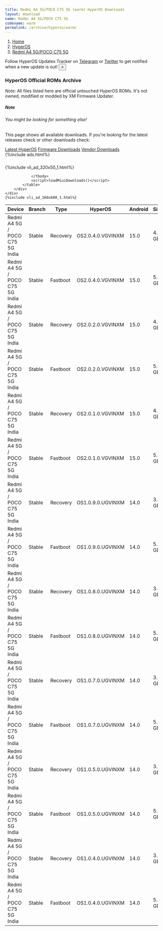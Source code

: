 ```yaml
---
title: Redmi A4 5G/POCO C75 5G (warm) HyperOS Downloads
layout: download
name: Redmi A4 5G/POCO C75 5G
codename: warm
permalink: /archive/hyperos/warm/
---
```

<nav aria-label="breadcrumb">
    <ol class="breadcrumb">
        <li class="breadcrumb-item"><a href="/">Home</a></li>
        <li class="breadcrumb-item"><a href="/hyperos/">HyperOS</a></li>
        <li class="breadcrumb-item active" aria-current="page"><a href="/hyperos/warm/">Redmi A4 5G/POCO C75 5G</a></li>
    </ol>
</nav>
<div class="alert alert-primary alert-dismissible fade show" role="alert">
    Follow HyperOS Updates Tracker on <a href="https://t.me/MIUIUpdatesTracker" class="alert-link">Telegram</a>
     or <a href="https://twitter.com/MiFwUpdater" class="alert-link">Twitter</a> to get notified when a new update is out!
    <button type="button" class="close" data-dismiss="alert" aria-label="Close">
        <span aria-hidden="true">&times;</span>
    </button>
</div>

### HyperOS Official ROMs Archive
*Note*: All files listed here are official untouched HyperOS ROMs. It's not owned, modified or modded by XM Firmware Updater.
<div class="card">
  <div class="card-body">
    <h5 class="card-title">Note</h5>
    <h6 class="card-subtitle mb-2 text-muted">You might be looking for something else!</h6>
    <p class="card-text">This page shows all available downloads.
     If you're looking for the latest releases check or other downloads check:</p>
    <a href="/hyperos/warm/" class="card-link">Latest HyperOS</a>
    <a href="/firmware/warm/" class="card-link">Firmware Downloads</a>
    <a href="/vendor/warm/" class="card-link">Vendor Downloads</a>
  </div>
</div>
{%include ads.html%}
<div class="row justify-content-center">
    <div class="col-10">
        <div class="table-responsive-md" style="margin-top: 25px;">
            {%include vli_ad_320x50_1.html%}
            <table id="miui" class="display dt-responsive nowrap compact table table-striped table-hover table-sm">
                <thead class="thead-dark">
                    <tr>
                        <th data-ref="device">Device</th>
                        <th data-ref="branch">Branch</th>
                        <th data-ref="type">Type</th>
                        <th data-ref="miui">HyperOS</th>
                        <th data-ref="android">Android</th>
                        <th data-ref="size">Size</th>
                        <th data-ref="size">Date</th>
                        <th data-ref="link">Link</th>
                    </tr>
                </thead>
                <tbody>
                <tr><td>Redmi A4 5G / POCO C75 5G India</td><td>Stable</td><td>Recovery</td><td>OS2.0.4.0.VGVINXM</td><td>15.0</td><td>4.1 GB</td><td>2025-07-09</td><td><a href="/hyperos/warm/stable/OS2.0.4.0.VGVINXM/">Download</a></td></tr>
<tr><td>Redmi A4 5G / POCO C75 5G India</td><td>Stable</td><td>Fastboot</td><td>OS2.0.4.0.VGVINXM</td><td>15.0</td><td>5.9 GB</td><td>2025-07-08</td><td><a href="/hyperos/warm/stable/OS2.0.4.0.VGVINXM/">Download</a></td></tr>
<tr><td>Redmi A4 5G / POCO C75 5G India</td><td>Stable</td><td>Recovery</td><td>OS2.0.2.0.VGVINXM</td><td>15.0</td><td>4.1 GB</td><td>2025-05-23</td><td><a href="/hyperos/warm/stable/OS2.0.2.0.VGVINXM/">Download</a></td></tr>
<tr><td>Redmi A4 5G / POCO C75 5G India</td><td>Stable</td><td>Fastboot</td><td>OS2.0.2.0.VGVINXM</td><td>15.0</td><td>5.9 GB</td><td>2025-05-16</td><td><a href="/hyperos/warm/stable/OS2.0.2.0.VGVINXM/">Download</a></td></tr>
<tr><td>Redmi A4 5G / POCO C75 5G India</td><td>Stable</td><td>Recovery</td><td>OS2.0.1.0.VGVINXM</td><td>15.0</td><td>4.1 GB</td><td>2025-04-11</td><td><a href="/hyperos/warm/stable/OS2.0.1.0.VGVINXM/">Download</a></td></tr>
<tr><td>Redmi A4 5G / POCO C75 5G India</td><td>Stable</td><td>Fastboot</td><td>OS2.0.1.0.VGVINXM</td><td>15.0</td><td>5.9 GB</td><td>2025-04-01</td><td><a href="/hyperos/warm/stable/OS2.0.1.0.VGVINXM/">Download</a></td></tr>
<tr><td>Redmi A4 5G / POCO C75 5G India</td><td>Stable</td><td>Recovery</td><td>OS1.0.9.0.UGVINXM</td><td>14.0</td><td>3.9 GB</td><td>2025-03-17</td><td><a href="/hyperos/warm/stable/OS1.0.9.0.UGVINXM/">Download</a></td></tr>
<tr><td>Redmi A4 5G / POCO C75 5G India</td><td>Stable</td><td>Fastboot</td><td>OS1.0.9.0.UGVINXM</td><td>14.0</td><td>5.6 GB</td><td>2025-03-09</td><td><a href="/hyperos/warm/stable/OS1.0.9.0.UGVINXM/">Download</a></td></tr>
<tr><td>Redmi A4 5G / POCO C75 5G India</td><td>Stable</td><td>Recovery</td><td>OS1.0.8.0.UGVINXM</td><td>14.0</td><td>3.9 GB</td><td>2025-02-24</td><td><a href="/hyperos/warm/stable/OS1.0.8.0.UGVINXM/">Download</a></td></tr>
<tr><td>Redmi A4 5G / POCO C75 5G India</td><td>Stable</td><td>Fastboot</td><td>OS1.0.8.0.UGVINXM</td><td>14.0</td><td>5.6 GB</td><td>2025-02-14</td><td><a href="/hyperos/warm/stable/OS1.0.8.0.UGVINXM/">Download</a></td></tr>
<tr><td>Redmi A4 5G / POCO C75 5G India</td><td>Stable</td><td>Recovery</td><td>OS1.0.7.0.UGVINXM</td><td>14.0</td><td>3.9 GB</td><td>2024-12-17</td><td><a href="/hyperos/warm/stable/OS1.0.7.0.UGVINXM/">Download</a></td></tr>
<tr><td>Redmi A4 5G / POCO C75 5G India</td><td>Stable</td><td>Fastboot</td><td>OS1.0.7.0.UGVINXM</td><td>14.0</td><td>5.5 GB</td><td>2024-12-12</td><td><a href="/hyperos/warm/stable/OS1.0.7.0.UGVINXM/">Download</a></td></tr>
<tr><td>Redmi A4 5G / POCO C75 5G India</td><td>Stable</td><td>Recovery</td><td>OS1.0.5.0.UGVINXM</td><td>14.0</td><td>3.9 GB</td><td>2024-12-03</td><td><a href="/hyperos/warm/stable/OS1.0.5.0.UGVINXM/">Download</a></td></tr>
<tr><td>Redmi A4 5G / POCO C75 5G India</td><td>Stable</td><td>Fastboot</td><td>OS1.0.5.0.UGVINXM</td><td>14.0</td><td>5.5 GB</td><td>2024-11-25</td><td><a href="/hyperos/warm/stable/OS1.0.5.0.UGVINXM/">Download</a></td></tr>
<tr><td>Redmi A4 5G / POCO C75 5G India</td><td>Stable</td><td>Recovery</td><td>OS1.0.4.0.UGVINXM</td><td>14.0</td><td>3.9 GB</td><td>2024-11-27</td><td><a href="/hyperos/warm/stable/OS1.0.4.0.UGVINXM/">Download</a></td></tr>
<tr><td>Redmi A4 5G / POCO C75 5G India</td><td>Stable</td><td>Fastboot</td><td>OS1.0.4.0.UGVINXM</td><td>14.0</td><td>5.4 GB</td><td>2024-11-06</td><td><a href="/hyperos/warm/stable/OS1.0.4.0.UGVINXM/">Download</a></td></tr>

                </tbody>
                <script>loadMiuiDownloads()</script>
            </table>
        </div>
    </div>
    {%include vli_ad_160x600_1.html%}
</div>
